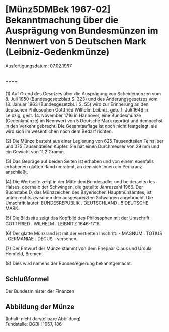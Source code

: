 # [Münz5DMBek 1967-02] Bekanntmachung über die Ausprägung von Bundesmünzen im Nennwert von 5 Deutschen Mark (Leibniz-Gedenkmünze)

Ausfertigungsdatum: 07.02.1967

 

## ----

(1) Auf Grund des Gesetzes über die Ausprägung von Scheidemünzen vom 8. Juli 1950 (Bundesgesetzblatt S. 323) und des Änderungsgesetzes vom 18. Januar 1963 (Bundesgesetzbl. I S. 55) wird zur Erinnerung an den deutschen Philosophen Gottfried Wilhelm Leibniz, geb. 1. Juli 1646 in Leipzig, gest. 14. November 1716 in Hannover, eine Bundesmünze (Gedenkmünze) im Nennwert von 5 Deutsche Mark geprägt und demnächst in den Verkehr gebracht. Die Gesamtauflage ist noch nicht festgelegt, sie wird sich im wesentlichen nach dem Bedarf richten.

(2) Die Münze besteht aus einer Legierung von 625 Tausendteilen Feinsilber und 375 Tausendteilen Kupfer. Sie hat einen Durchmesser von 29 mm und ein Gewicht von 11,2 Gramm.

(3) Das Gepräge auf beiden Seiten ist erhaben und von einem ebenfalls erhabenen glatten Rand umrahmt, an den sich innen ein Perlkranz anschließt.

(4) Die Wertseite zeigt in der Mitte den Bundesadler und beiderseits des Halses, oberhalb der Schwingen, die geteilte Jahreszahl 1966. Der Buchstabe D, das Münzzeichen des Bayerischen Hauptmünzamtes, ist unten rechts zwischen den ausgespreizten Schwingen angebracht. Die Umschrift lautet: BUNDESREPUBLIK . DEUTSCHLAND . 5 DEUTSCHE MARK.

(5) Die Bildseite zeigt das Kopfbild des Philosophen mit der Umschrift GOTTFRIED . WILHELM . LEIBNITZ 1646-1716.

(6) Der glatte Münzrand ist mit der vertieften Inschrift: - MAGNUM . TOTIUS . GERMANIAE . DECUS - versehen.

(7) Der Entwurf der Münze stammt von dem Ehepaar Claus und Ursula Homfeld, Bremen.

(8) Dies wird namens der Bundesregierung bekanntgemacht.


## Schlußformel

Der Bundesminister der Finanzen


## Abbildung der Münze

(Inhalt: nicht darstellbare Abbildung)  
Fundstelle: BGBl I 1967, 186
